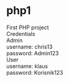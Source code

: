 # php1
First PHP project <br />
Credentials <br />
Admin <br />
username: chris13 <br />
password: Admin123 <br />
User <br />
username: klaus  <br />
password: Korisnik123 <br />
